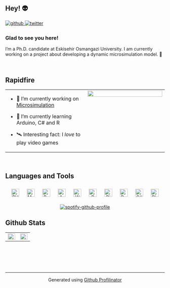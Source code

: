 ## Hey! 👽  
  

<a href="https://github.com/MrvKrt" target="_blank">
<img src=https://img.shields.io/badge/github-%2324292e.svg?&style=for-the-badge&logo=github&logoColor=white alt=github style="margin-bottom: 5px;" />
</a>
<a href="https://twitter.com/MrvKrt7" target="_blank">
<img src=https://img.shields.io/badge/twitter-%2300acee.svg?&style=for-the-badge&logo=twitter&logoColor=white alt=twitter style="margin-bottom: 5px;" />
</a>

  



### Glad to see you here!  
I’m a Ph.D. candidate at Eskisehir Osmangazi University. I am currently working on a project about developing a dynamic microsimulation model. 💾  
  

<br/>  


## Rapidfire  
<table><tr><td valign="top" width="50%">

- 🔭 I’m currently working on [Microsimulation](https://mrvkrt.github.io)  
  

- 🌌 I’m currently learning Arduino, C# and R  
  

- 🛰️ Interesting fact: I *love* to play video games


</td><td valign="top" width="50%">

<div align="center">
<img src="https://thumbs.gfycat.com/MeatyDiscreteCrustacean.webp" align="center" style="width: 100%" />
</div>  


</td></tr></table>  

<br/>  


## Languages and Tools  
<div align="center">  
<img style="margin: 10px" src="https://profilinator.rishav.dev/skills-assets/php-original.svg" alt="PHP" height="25" />  
<img style="margin: 10px" src="https://profilinator.rishav.dev/skills-assets/mysql-original-wordmark.svg" alt="MySQL" height="25" />  
<img style="margin: 10px" src="https://profilinator.rishav.dev/skills-assets/python-original.svg" alt="Python" height="25" />  
<img style="margin: 10px" src="https://profilinator.rishav.dev/skills-assets/arduino.png" alt="Arduino" height="25" />  
<img style="margin: 10px" src="https://profilinator.rishav.dev/skills-assets/wordpress.png" alt="WordPress" height="25" />  
<img style="margin: 10px" src="https://profilinator.rishav.dev/skills-assets/r.svg" alt="R" height="25" />  
<img style="margin: 10px" src="https://profilinator.rishav.dev/skills-assets/django-original.svg" alt="Django" height="25" />  
<img style="margin: 10px" src="https://profilinator.rishav.dev/skills-assets/powershell.png" alt="PowerShell" height="25" />  
<img style="margin: 10px" src="https://profilinator.rishav.dev/skills-assets/csharp-original.svg" alt="C#" height="25" />  
<img style="margin: 10px" src="https://profilinator.rishav.dev/skills-assets/photoshop-plain.svg" alt="Photoshop" height="25" />  


[![spotify-github-profile](https://spotify-github-profile.vercel.app/api/view?uid=mrvkrt(7)&cover_image=true&theme=default&bar_color=53b14f&bar_color_cover=false)](https://github.com/kittinan/spotify-github-profile)
</div>

## Github Stats  
<table><tr><td valign="top" width="50%">

<img src="https://github-readme-stats.vercel.app/api?username=MrvKrt&show_icons=true&count_private=true&hide_border=true" align="left" style="width: 100%" />

</td><td valign="top" width="50%">

<img src="https://github-readme-stats.vercel.app/api/top-langs/?username=MrvKrt&hide_border=true&layout=compact" align="left" style="width: 100%" />

</td></tr></table>  

<br/>  

  

<br/>  

  

<br/>  


<br />

----
<div align="center">Generated using <a href="https://profilinator.rishav.dev/" target="_blank">Github Profilinator</a></div>
